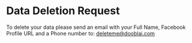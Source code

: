 # Data Deletion Request

To delete your data please send an email with your Full Name, Facebook Profile URL and a Phone number to: deleteme@dooblai.com
